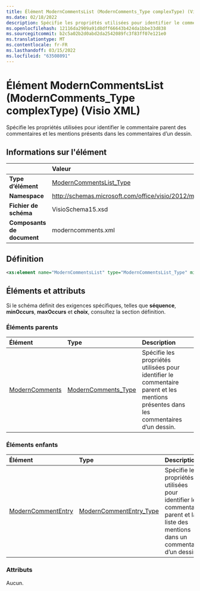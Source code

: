 ```yaml
---
title: Élément ModernCommentsList (ModernComments_Type complexType) (Visio XML)
ms.date: 02/18/2022
description: Spécifie les propriétés utilisées pour identifier le commentaire parent et les mentions présentes dans les commentaires d’un dessin.
ms.openlocfilehash: 12116da2909a91d8dff66643b424da1bbe33d838
ms.sourcegitcommit: b2c5a02b2d0abd2da2542089fc3f83ff07e121e0
ms.translationtype: MT
ms.contentlocale: fr-FR
ms.lasthandoff: 03/15/2022
ms.locfileid: "63508091"
---
```

# <a name="moderncommentslist-element-moderncomments_type-complextype-visio-xml"></a>Élément ModernCommentsList (ModernComments_Type complexType) (Visio XML)

Spécifie les propriétés utilisées pour identifier le commentaire parent des commentaires et les mentions présents dans les commentaires d’un dessin.
  
## <a name="element-information"></a>Informations sur l'élément

||Valeur |
|:-----|:-----|
|**Type d’élément** <br/> |[ModernCommentsList_Type](moderncommentslist_type-complextypevisio-xml.md) <br/> |
|**Namespace** <br/> |http://schemas.microsoft.com/office/visio/2012/main  <br/> |
|**Fichier de schéma** <br/> |VisioSchema15.xsd  <br/> |
|**Composants de document** <br/> |moderncomments.xml  <br/> |
   
## <a name="definition"></a>Définition

```XML
<xs:element name="ModernCommentsList" type="ModernCommentsList_Type" minOccurs="0" maxOccurs="1" />
```

## <a name="elements-and-attributes"></a>Éléments et attributs

Si le schéma définit des exigences spécifiques, telles que **séquence**, **minOccurs**, **maxOccurs** et **choix**, consultez la section définition. 
  
### <a name="parent-elements"></a>Éléments parents

|**Élément**|**Type**|**Description**|
|:-----|:-----|:-----|
|[ModernComments](moderncomments-element-visiodocument_type-complextypevisio-xml.md) <br/> |[ModernComments_Type](moderncomments_type-complextypevisio-xml.md) <br/> |Spécifie les propriétés utilisées pour identifier le commentaire parent et les mentions présentes dans les commentaires d’un dessin. |
   
### <a name="child-elements"></a>Éléments enfants

|**Élément**|**Type**|**Description**|
|:-----|:-----|:-----|
|[ModernCommentEntry](moderncommententry-element-moderncommentslist_type-complextypevisio-xml.md) <br/> |[ModernCommentEntry_Type](moderncommententry_type-complextypevisio-xml.md) <br/> |Spécifie les propriétés utilisées pour identifier le commentaire parent et la liste des mentions dans un commentaire d’un dessin. |
   
### <a name="attributes"></a>Attributs

Aucun.
  

